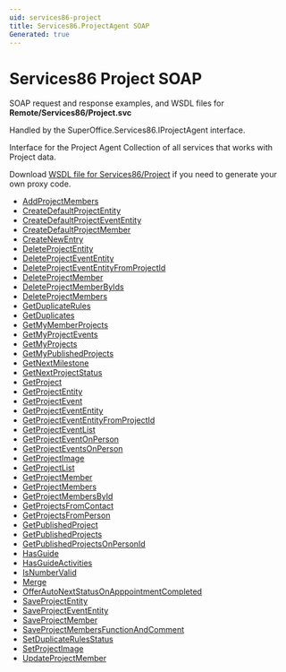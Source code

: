 ```yaml
---
uid: services86-project
title: Services86.ProjectAgent SOAP
Generated: true
---
```


# Services86 Project SOAP

SOAP request and response examples, and WSDL files for **Remote/Services86/Project.svc**

Handled by the <see cref="T:SuperOffice.Services86.IProjectAgent">SuperOffice.Services86.IProjectAgent</see> interface.

Interface for the Project Agent
Collection of all services that works with Project data.

Download [WSDL file for Services86/Project](../Services86-Project.md) if you need to generate your own proxy code.

* [AddProjectMembers](AddProjectMembers.md)
* [CreateDefaultProjectEntity](CreateDefaultProjectEntity.md)
* [CreateDefaultProjectEventEntity](CreateDefaultProjectEventEntity.md)
* [CreateDefaultProjectMember](CreateDefaultProjectMember.md)
* [CreateNewEntry](CreateNewEntry.md)
* [DeleteProjectEntity](DeleteProjectEntity.md)
* [DeleteProjectEventEntity](DeleteProjectEventEntity.md)
* [DeleteProjectEventEntityFromProjectId](DeleteProjectEventEntityFromProjectId.md)
* [DeleteProjectMember](DeleteProjectMember.md)
* [DeleteProjectMemberByIds](DeleteProjectMemberByIds.md)
* [DeleteProjectMembers](DeleteProjectMembers.md)
* [GetDuplicateRules](GetDuplicateRules.md)
* [GetDuplicates](GetDuplicates.md)
* [GetMyMemberProjects](GetMyMemberProjects.md)
* [GetMyProjectEvents](GetMyProjectEvents.md)
* [GetMyProjects](GetMyProjects.md)
* [GetMyPublishedProjects](GetMyPublishedProjects.md)
* [GetNextMilestone](GetNextMilestone.md)
* [GetNextProjectStatus](GetNextProjectStatus.md)
* [GetProject](GetProject.md)
* [GetProjectEntity](GetProjectEntity.md)
* [GetProjectEvent](GetProjectEvent.md)
* [GetProjectEventEntity](GetProjectEventEntity.md)
* [GetProjectEventEntityFromProjectId](GetProjectEventEntityFromProjectId.md)
* [GetProjectEventList](GetProjectEventList.md)
* [GetProjectEventOnPerson](GetProjectEventOnPerson.md)
* [GetProjectEventsOnPerson](GetProjectEventsOnPerson.md)
* [GetProjectImage](GetProjectImage.md)
* [GetProjectList](GetProjectList.md)
* [GetProjectMember](GetProjectMember.md)
* [GetProjectMembers](GetProjectMembers.md)
* [GetProjectMembersById](GetProjectMembersById.md)
* [GetProjectsFromContact](GetProjectsFromContact.md)
* [GetProjectsFromPerson](GetProjectsFromPerson.md)
* [GetPublishedProject](GetPublishedProject.md)
* [GetPublishedProjects](GetPublishedProjects.md)
* [GetPublishedProjectsOnPersonId](GetPublishedProjectsOnPersonId.md)
* [HasGuide](HasGuide.md)
* [HasGuideActivities](HasGuideActivities.md)
* [IsNumberValid](IsNumberValid.md)
* [Merge](Merge.md)
* [OfferAutoNextStatusOnApppointmentCompleted](OfferAutoNextStatusOnApppointmentCompleted.md)
* [SaveProjectEntity](SaveProjectEntity.md)
* [SaveProjectEventEntity](SaveProjectEventEntity.md)
* [SaveProjectMember](SaveProjectMember.md)
* [SaveProjectMembersFunctionAndComment](SaveProjectMembersFunctionAndComment.md)
* [SetDuplicateRulesStatus](SetDuplicateRulesStatus.md)
* [SetProjectImage](SetProjectImage.md)
* [UpdateProjectMember](UpdateProjectMember.md)
